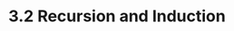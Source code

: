 ---
layout: post
title: "3.2 Recursion and Induction"
prevurl: "units/03/01"
prevtitle: "3.1 Time and Space Complexity"
nexturl: "units/03/03/"
nexttitle: "3.3 Searching and Sorting"
---